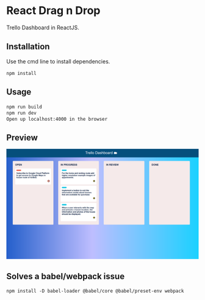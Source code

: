 # React Drag n Drop

Trello Dashboard in ReactJS.

## Installation

Use the cmd line to install dependencies.

```
npm install
```

## Usage

```
npm run build
npm run dev
Open up localhost:4000 in the browser
```

## Preview

<img src="preview.png"/>


## Solves a babel/webpack issue

```
npm install -D babel-loader @babel/core @babel/preset-env webpack
```

